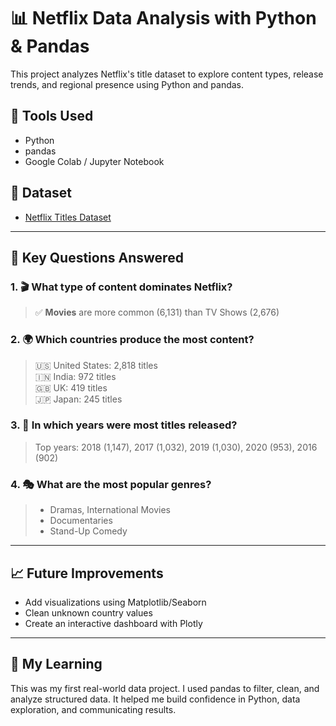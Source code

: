 # 📊 Netflix Data Analysis with Python & Pandas

This project analyzes Netflix's title dataset to explore content types, release trends, and regional presence using Python and pandas.

## 🔧 Tools Used
- Python
- pandas
- Google Colab / Jupyter Notebook

## 📁 Dataset
- [Netflix Titles Dataset](https://www.kaggle.com/datasets/shivamb/netflix-shows)

---

## 📌 Key Questions Answered

### 1. 🎬 What type of content dominates Netflix?
> ✅ **Movies** are more common (6,131) than TV Shows (2,676)

### 2. 🌍 Which countries produce the most content?
> 🇺🇸 United States: 2,818 titles  
> 🇮🇳 India: 972 titles  
> 🇬🇧 UK: 419 titles  
> 🇯🇵 Japan: 245 titles

### 3. 📅 In which years were most titles released?
> Top years: 2018 (1,147), 2017 (1,032), 2019 (1,030), 2020 (953), 2016 (902)

### 4. 🎭 What are the most popular genres?
> - Dramas, International Movies  
> - Documentaries  
> - Stand-Up Comedy

---

## 📈 Future Improvements
- Add visualizations using Matplotlib/Seaborn
- Clean unknown country values
- Create an interactive dashboard with Plotly

---

## 🧠 My Learning
This was my first real-world data project. I used pandas to filter, clean, and analyze structured data. It helped me build confidence in Python, data exploration, and communicating results.
